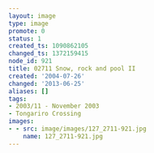 ```yaml
---
layout: image
type: image
promote: 0
status: 1
created_ts: 1090862105
changed_ts: 1372159415
node_id: 921
title: 02711 Snow, rock and pool II
created: '2004-07-26'
changed: '2013-06-25'
aliases: []
tags:
- 2003/11 - November 2003
- Tongariro Crossing
images:
- - src: image/images/127_2711-921.jpg
    name: 127_2711-921.jpg
---
```


